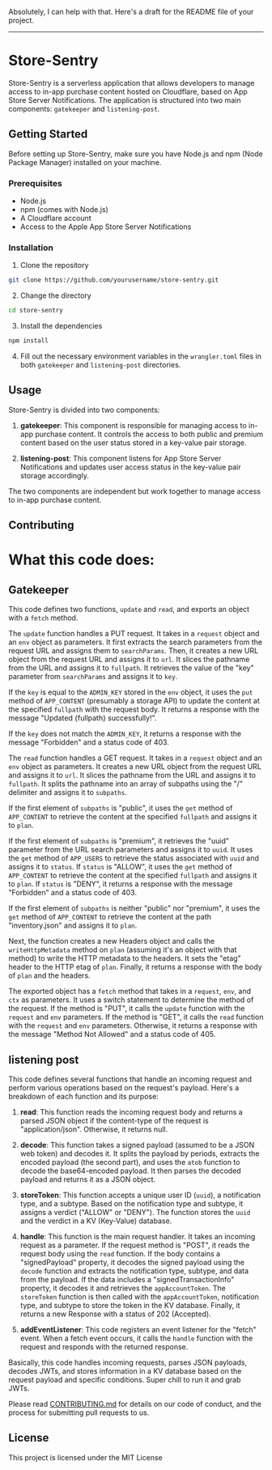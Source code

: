 Absolutely, I can help with that. Here's a draft for the README file of your project.

---

# Store-Sentry

Store-Sentry is a serverless application that allows developers to manage access to in-app purchase content hosted on Cloudflare, based on App Store Server Notifications. The application is structured into two main components: `gatekeeper` and `listening-post`.

## Getting Started

Before setting up Store-Sentry, make sure you have Node.js and npm (Node Package Manager) installed on your machine.

### Prerequisites

- Node.js
- npm (comes with Node.js)
- A Cloudflare account
- Access to the Apple App Store Server Notifications

### Installation

1. Clone the repository
```bash
git clone https://github.com/yourusername/store-sentry.git
```
2. Change the directory
```bash
cd store-sentry
```
3. Install the dependencies
```bash
npm install
```
4. Fill out the necessary environment variables in the `wrangler.toml` files in both `gatekeeper` and `listening-post` directories.

## Usage

Store-Sentry is divided into two components:

1. **gatekeeper**: This component is responsible for managing access to in-app purchase content. It controls the access to both public and premium content based on the user status stored in a key-value pair storage.

2. **listening-post**: This component listens for App Store Server Notifications and updates user access status in the key-value pair storage accordingly.

The two components are independent but work together to manage access to in-app purchase content.

## Contributing

# What this code does:

## Gatekeeper

This code defines two functions, `update` and `read`, and exports an object with a `fetch` method. 

The `update` function handles a PUT request. It takes in a `request` object and an `env` object as parameters. It first extracts the search parameters from the request URL and assigns them to `searchParams`. Then, it creates a new URL object from the request URL and assigns it to `url`. It slices the pathname from the URL and assigns it to `fullpath`. It retrieves the value of the "key" parameter from `searchParams` and assigns it to `key`.

If the `key` is equal to the `ADMIN_KEY` stored in the `env` object, it uses the `put` method of `APP_CONTENT` (presumably a storage API) to update the content at the specified `fullpath` with the request body. It returns a response with the message "Updated {fullpath} successfully!".

If the `key` does not match the `ADMIN_KEY`, it returns a response with the message "Forbidden" and a status code of 403.

The `read` function handles a GET request. It takes in a `request` object and an `env` object as parameters. It creates a new URL object from the request URL and assigns it to `url`. It slices the pathname from the URL and assigns it to `fullpath`. It splits the pathname into an array of subpaths using the "/" delimiter and assigns it to `subpaths`. 

If the first element of `subpaths` is "public", it uses the `get` method of `APP_CONTENT` to retrieve the content at the specified `fullpath` and assigns it to `plan`.

If the first element of `subpaths` is "premium", it retrieves the "uuid" parameter from the URL search parameters and assigns it to `uuid`. It uses the `get` method of `APP_USERS` to retrieve the status associated with `uuid` and assigns it to `status`. If `status` is "ALLOW", it uses the `get` method of `APP_CONTENT` to retrieve the content at the specified `fullpath` and assigns it to `plan`. If `status` is "DENY", it returns a response with the message "Forbidden" and a status code of 403.

If the first element of `subpaths` is neither "public" nor "premium", it uses the `get` method of `APP_CONTENT` to retrieve the content at the path "inventory.json" and assigns it to `plan`.

Next, the function creates a new Headers object and calls the `writeHttpMetadata` method on `plan` (assuming it's an object with that method) to write the HTTP metadata to the headers. It sets the "etag" header to the HTTP etag of `plan`. Finally, it returns a response with the body of `plan` and the headers.

The exported object has a `fetch` method that takes in a `request`, `env`, and `ctx` as parameters. It uses a switch statement to determine the method of the request. If the method is "PUT", it calls the `update` function with the `request` and `env` parameters. If the method is "GET", it calls the `read` function with the `request` and `env` parameters. Otherwise, it returns a response with the message "Method Not Allowed" and a status code of 405.

## listening post

This code defines several functions that handle an incoming request and perform various operations based on the request's payload. Here's a breakdown of each function and its purpose:

1. **read**: This function reads the incoming request body and returns a parsed JSON object if the content-type of the request is "application/json". Otherwise, it returns null.

2. **decode**: This function takes a signed payload (assumed to be a JSON web token) and decodes it. It splits the payload by periods, extracts the encoded payload (the second part), and uses the `atob` function to decode the base64-encoded payload. It then parses the decoded payload and returns it as a JSON object.

3. **storeToken**: This function accepts a unique user ID (`uuid`), a notification type, and a subtype. Based on the notification type and subtype, it assigns a verdict ("ALLOW" or "DENY"). The function stores the `uuid` and the verdict in a KV (Key-Value) database.

4. **handle**: This function is the main request handler. It takes an incoming request as a parameter. If the request method is "POST", it reads the request body using the `read` function. If the body contains a "signedPayload" property, it decodes the signed payload using the `decode` function and extracts the notification type, subtype, and data from the payload. If the data includes a "signedTransactionInfo" property, it decodes it and retrieves the `appAccountToken`. The `storeToken` function is then called with the `appAccountToken`, notification type, and subtype to store the token in the KV database. Finally, it returns a new Response with a status of 202 (Accepted).

5. **addEventListener**: This code registers an event listener for the "fetch" event. When a fetch event occurs, it calls the `handle` function with the request and responds with the returned response.

Basically, this code handles incoming requests, parses JSON payloads, decodes JWTs, and stores information in a KV database based on the request payload and specific conditions. Super chill to run it and grab JWTs.


Please read [CONTRIBUTING.md](https://github.com/yourusername/store-sentry/blob/main/CONTRIBUTING.md) for details on our code of conduct, and the process for submitting pull requests to us.

## License

This project is licensed under the MIT License
